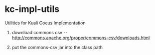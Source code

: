 kc-impl-utils
=============

Utilities for Kuali Coeus Implementation

1) download commons csv
-- http://commons.apache.org/proper/commons-csv/downloads.html

2) put the commons-csv jar into the class path
